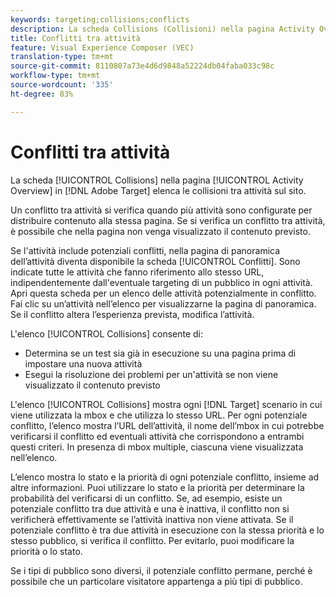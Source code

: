 ```yaml
---
keywords: targeting;collisions;conflicts
description: La scheda Collisions (Collisioni) nella pagina Activity Overview (Panoramica attività) in Adobe Target elenca le collisioni tra attività sul sito.
title: Conflitti tra attività
feature: Visual Experience Composer (VEC)
translation-type: tm+mt
source-git-commit: 8110807a73e4d6d9848a52224db04faba033c98c
workflow-type: tm+mt
source-wordcount: '335'
ht-degree: 83%

---
```



# Conflitti tra attività

La scheda [!UICONTROL Collisions] nella pagina [!UICONTROL Activity Overview] in [!DNL Adobe Target] elenca le collisioni tra attività sul sito.

Un conflitto tra attività si verifica quando più attività sono configurate per distribuire contenuto alla stessa pagina. Se si verifica un conflitto tra attività, è possibile che nella pagina non venga visualizzato il contenuto previsto.

Se l&#39;attività include potenziali conflitti, nella pagina di panoramica dell’attività diventa disponibile la scheda [!UICONTROL Conflitti]. Sono indicate tutte le attività che fanno riferimento allo stesso URL, indipendentemente dall&#39;eventuale targeting di un pubblico in ogni attività. Apri questa scheda per un elenco delle attività potenzialmente in conflitto. Fai clic su un’attività nell’elenco per visualizzarne la pagina di panoramica. Se il conflitto altera l’esperienza prevista, modifica l’attività.

L&#39;elenco [!UICONTROL Collisions] consente di:

* Determina se un test sia già in esecuzione su una pagina prima di impostare una nuova attività
* Esegui la risoluzione dei problemi per un&#39;attività se non viene visualizzato il contenuto previsto

L&#39;elenco [!UICONTROL Collisions] mostra ogni [!DNL Target] scenario in cui viene utilizzata la mbox e che utilizza lo stesso URL. Per ogni potenziale conflitto, l’elenco mostra l’URL dell’attività, il nome dell’mbox in cui potrebbe verificarsi il conflitto ed eventuali attività che corrispondono a entrambi questi criteri. In presenza di mbox multiple, ciascuna viene visualizzata nell’elenco.

L’elenco mostra lo stato e la priorità di ogni potenziale conflitto, insieme ad altre informazioni. Puoi utilizzare lo stato e la priorità per determinare la probabilità del verificarsi di un conflitto. Se, ad esempio, esiste un potenziale conflitto tra due attività e una è inattiva, il conflitto non si verificherà effettivamente se l’attività inattiva non viene attivata. Se il potenziale conflitto è tra due attività in esecuzione con la stessa priorità e lo stesso pubblico, si verifica il conflitto. Per evitarlo, puoi modificare la priorità o lo stato.

Se i tipi di pubblico sono diversi, il potenziale conflitto permane, perché è possibile che un particolare visitatore appartenga a più tipi di pubblico.
